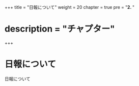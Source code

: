 +++
title = "日報について"
weight = 20
chapter = true
pre = "<b>2. </b>"
# description = "チャプター"
+++

# 日報について

日報について
